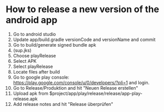 # How to release a new version of the android app

1. Go to android studio
2. Update app/build.gradle versionCode and versionName and commit
3. Go to build/generate signed bundle apk
4. (sup.jks)
5. Choose playRelease
6. Select APK
7. Select playRelease
8. Locate files after build
9. Go to google play console: https://play.google.com/console/u/0/developers/?pli=1 and login.
10. Go to Release/Produktion and hit "Neuen Release erstellen"
11. Upload apk from $project/app/play/release/release/app-play-release.apk
12. Add release notes and hit "Release überprüfen"
